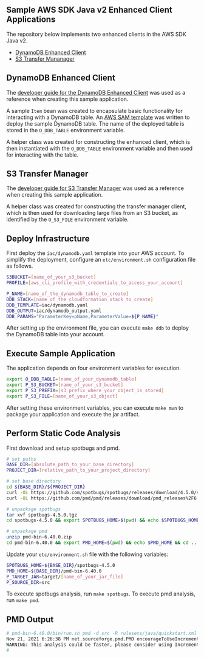 ## Sample AWS SDK Java v2 Enhanced Client Applications
The repository below implements two enhanced clients in the AWS SDK Java v2.
* [DynamoDB Enhanced Client](https://github.com/aws/aws-sdk-java-v2/tree/master/services-custom/dynamodb-enhanced)
* [S3 Transfer Mananager](https://github.com/aws/aws-sdk-java-v2/tree/master/services-custom/s3-transfer-manager)

## DynamoDB Enhanced Client
The [developer guide for the DynamoDB Enhanced Client](https://docs.aws.amazon.com/sdk-for-java/latest/developer-guide/examples-dynamodb-enhanced.html) was used as a reference when creating this sample application.

A sample `Item` bean was created to encapsulate basic functionality for interacting with a DynamoDB table. An [AWS SAM template](https://docs.aws.amazon.com/serverless-application-model/latest/developerguide/sam-specification.html) was written to deploy the sample DynamoDB table. The name of the deployed table is stored in the `O_DDB_TABLE` environment variable.

A helper class was created for constructing the enhanced client, which is then instantiated with the `O_DDB_TABLE` environment variable and then used for interacting with the table.

## S3 Transfer Manager
The [developer guide for S3 Transfer Manager](https://docs.aws.amazon.com/sdk-for-java/latest/developer-guide/transfer-manager.html) was used as a reference when creating this sample application.

A helper class was created for constructing the transfer manager client, which is then used for downloading large files from an S3 bucket, as identified by the `O_S3_FILE` environment variable.

## Deploy Infrastructure
First deploy the `iac/dynamodb.yaml` template into your AWS account. To simplify the deployment, configure an `etc/environment.sh` configuration file as follows.

```bash
S3BUCKET=[name_of_your_s3_bucket]
PROFILE=[aws_cli_profile_with_credentials_to_access_your_account]

P_NAME=[name_of_the_dynamodb_table_to_create]
DDB_STACK=[name_of_the_cloudformation_stack_to_create]
DDB_TEMPLATE=iac/dynamodb.yaml
DDB_OUTPUT=iac/dynamodb_output.yaml
DDB_PARAMS="ParameterKey=pName,ParameterValue=${P_NAME}"
```

After setting up the environment file, you can execute `make ddb` to deploy the DynamoDB table into your account.

## Execute Sample Application
The application depends on four environment variables for execution.

```bash
export O_DDB_TABLE=[name_of_your_dynamodb_table]
export P_S3_BUCKET=[name_of_your_s3_bucket]
export P_S3_PREFIX=[s3_prefix_where_your_object_is_stored]
export P_S3_FILE=[name_of_your_s3_object]
```

After setting these environment variables, you can execute `make mvn` to package your application and execute the jar artifact.

## Perform Static Code Analysis
First download and setup spotbugs and pmd.

```bash
# set paths
BASE_DIR=[absolute_path_to_your_base_directory]
PROJECT_DIR=[relative_path_to_your_project_directory]

# set base directory
cd ${BASE_DIR}/${PROJECT_DIR}
curl -OL https://github.com/spotbugs/spotbugs/releases/download/4.5.0/spotbugs-4.5.0.tgz
curl -OL https://github.com/pmd/pmd/releases/download/pmd_releases%2F6.40.0/pmd-bin-6.40.0.zip

# unpackage spotbugs
tar xvf spotbugs-4.5.0.tgz
cd spotbugs-4.5.0 && export SPOTBUGS_HOME=$(pwd) && echo $SPOTBUGS_HOME && cd ..

# unpackage pmd
unzip pmd-bin-6.40.0.zip
cd pmd-bin-6.40.0 && export PMD_HOME=$(pwd) && echo $PMD_HOME && cd ..
```

Update your `etc/environment.sh` file with the following variables:

```bash
SPOTBUGS_HOME=${BASE_DIR}/spotbugs-4.5.0
PMD_HOME=${BASE_DIR}/pmd-bin-6.40.0
P_TARGET_JAR=target/[name_of_your_jar_file]
P_SOURCE_DIR=src
```

To execute spotbugs analysis, run `make spotbugs`.
To execute pmd analysis, run `make pmd`.

## PMD Output
```bash
# pmd-bin-6.40.0/bin/run.sh pmd -d src -R rulesets/java/quickstart.xml -f text
Nov 21, 2021 6:26:38 PM net.sourceforge.pmd.PMD encourageToUseIncrementalAnalysis
WARNING: This analysis could be faster, please consider using Incremental Analysis: https://pmd.github.io/pmd-6.40.0/pmd_userdocs_incremental_analysis.html
#
```
